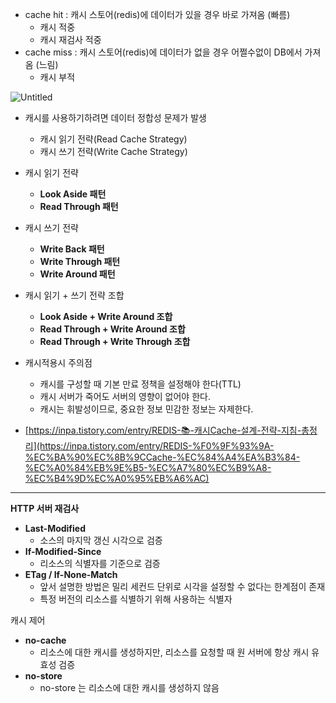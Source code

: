 - cache hit : 캐시 스토어(redis)에 데이터가 있을 경우 바로 가져옴 (빠름)
    - 캐시 적중
    - 캐시 재검사 적중
- cache miss : 캐시 스토어(redis)에 데이터가 없을 경우 어쩔수없이 DB에서 가져옴 (느림)
    - 캐시 부적

![Untitled](https://prod-files-secure.s3.us-west-2.amazonaws.com/9bf36ad3-0719-431a-b1e2-3f429aeb690d/4d7b4cc6-3f07-47c6-be01-33a8745e4ccd/Untitled.png)

- 캐시를 사용하기하려면 데이터 정합성 문제가 발생
    - 캐시 읽기 전략(Read Cache Strategy)
    - 캐시 쓰기 전략(Write Cache Strategy)

- 캐시 읽기 전략
    - **Look Aside 패턴**
    - **Read Through 패턴**
- 캐시 쓰기 전략
    - **Write Back 패턴**
    - **Write Through 패턴**
    - **Write Around 패턴**
    
- 캐시 읽기 + 쓰기 전략 조합
    - **Look Aside + Write Around 조합**
    - **Read Through + Write Around 조합**
    - **Read Through + Write Through 조합**
    
- 캐시적용시 주의점
    - 캐시를 구성할 때 기본 만료 정책을 설정해야 한다(TTL)
    - 캐시 서버가 죽어도 서버의 영향이 없어야 한다.
    - 캐시는 휘발성이므로, 중요한 정보 민감한 정보는 자제한다.
- [https://inpa.tistory.com/entry/REDIS-📚-캐시Cache-설계-전략-지침-총정리](https://inpa.tistory.com/entry/REDIS-%F0%9F%93%9A-%EC%BA%90%EC%8B%9CCache-%EC%84%A4%EA%B3%84-%EC%A0%84%EB%9E%B5-%EC%A7%80%EC%B9%A8-%EC%B4%9D%EC%A0%95%EB%A6%AC)

---

**HTTP 서버 재검사**

- **Last-Modified**
    - 소스의 마지막 갱신 시각으로 검증
- **If-Modified-Since**
    - 리소스의 식별자를 기준으로 검증
- **ETag / If-None-Match**
    - 앞서 설명한 방법은 밀리 세컨드 단위로 시각을 설정할 수 없다는 한계점이 존재
    - 특정 버전의 리소스를 식별하기 위해 사용하는 식별자

캐시 제어

- **no-cache**
    - 리소스에 대한 캐시를 생성하지만, 리소스를 요청할 때 원 서버에 항상 캐시 유효성 검증
- **no-store**
    - no-store 는 리소스에 대한 캐시를 생성하지 않음